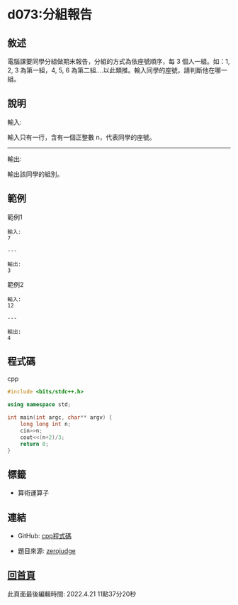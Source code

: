 # d073:分組報告

## 敘述

電腦課要同學分組做期末報告，分組的方式為依座號順序，每 3 個人一組。如：1, 2, 3 為第一組，4, 5, 6 為第二組….以此類推。輸入同學的座號，請判斷他在哪一組。


## 說明

輸入:

輸入只有一行，含有一個正整數 n，代表同學的座號。

---

輸出:

輸出該同學的組別。

## 範例
範例1

```
輸入:
7

---

輸出:
3

```
範例2

```
輸入:
12

---

輸出:
4

```

## 程式碼
cpp

```cpp
#include <bits/stdc++.h>

using namespace std;

int main(int argc, char** argv) {
	long long int n;
	cin>>n;
	cout<<(n+2)/3;
	return 0;
}


```

## 標籤
- 算術運算子


## 連結
- GitHub: [cpp程式碼](https://github.com/henryleecode23/solve_record/blob/main/zerojudge/d073/main.cpp)


- 題目來源: [zerojudge](https://zerojudge.tw/ShowProblem?problemid=d073)

## [回首頁](https://henryleecode23.github.io/solve_record/)

此頁面最後編輯時間: 2022.4.21 11點37分20秒
